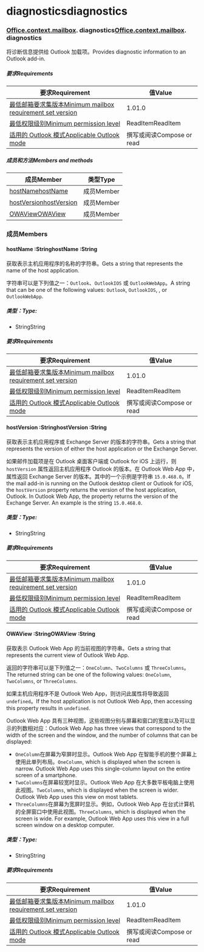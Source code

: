 # <a name="diagnostics"></a><span data-ttu-id="b4236-101">diagnostics</span><span class="sxs-lookup"><span data-stu-id="b4236-101">diagnostics</span></span>

### <span data-ttu-id="b4236-p101">[Office](Office.md)[.context](Office.context.md)[.mailbox](Office.context.mailbox.md). diagnostics</span><span class="sxs-lookup"><span data-stu-id="b4236-p101">[Office](Office.md)[.context](Office.context.md)[.mailbox](Office.context.mailbox.md). diagnostics</span></span>

<span data-ttu-id="b4236-104">将诊断信息提供给 Outlook 加载项。</span><span class="sxs-lookup"><span data-stu-id="b4236-104">Provides diagnostic information to an Outlook add-in.</span></span>

##### <a name="requirements"></a><span data-ttu-id="b4236-105">要求</span><span class="sxs-lookup"><span data-stu-id="b4236-105">Requirements</span></span>

|<span data-ttu-id="b4236-106">要求</span><span class="sxs-lookup"><span data-stu-id="b4236-106">Requirement</span></span>| <span data-ttu-id="b4236-107">值</span><span class="sxs-lookup"><span data-stu-id="b4236-107">Value</span></span>|
|---|---|
|[<span data-ttu-id="b4236-108">最低邮箱要求集版本</span><span class="sxs-lookup"><span data-stu-id="b4236-108">Minimum mailbox requirement set version</span></span>](/office/dev/add-ins/reference/requirement-sets/outlook-api-requirement-sets)| <span data-ttu-id="b4236-109">1.0</span><span class="sxs-lookup"><span data-stu-id="b4236-109">1.0</span></span>|
|[<span data-ttu-id="b4236-110">最低权限级别</span><span class="sxs-lookup"><span data-stu-id="b4236-110">Minimum permission level</span></span>](https://docs.microsoft.com/outlook/add-ins/understanding-outlook-add-in-permissions)| <span data-ttu-id="b4236-111">ReadItem</span><span class="sxs-lookup"><span data-stu-id="b4236-111">ReadItem</span></span>|
|[<span data-ttu-id="b4236-112">适用的 Outlook 模式</span><span class="sxs-lookup"><span data-stu-id="b4236-112">Applicable Outlook mode</span></span>](https://docs.microsoft.com/outlook/add-ins/#extension-points)| <span data-ttu-id="b4236-113">撰写或阅读</span><span class="sxs-lookup"><span data-stu-id="b4236-113">Compose or read</span></span>|

##### <a name="members-and-methods"></a><span data-ttu-id="b4236-114">成员和方法</span><span class="sxs-lookup"><span data-stu-id="b4236-114">Members and methods</span></span>

| <span data-ttu-id="b4236-115">成员</span><span class="sxs-lookup"><span data-stu-id="b4236-115">Member</span></span> | <span data-ttu-id="b4236-116">类型</span><span class="sxs-lookup"><span data-stu-id="b4236-116">Type</span></span> |
|--------|------|
| [<span data-ttu-id="b4236-117">hostName</span><span class="sxs-lookup"><span data-stu-id="b4236-117">hostName</span></span>](#hostname-string) | <span data-ttu-id="b4236-118">成员</span><span class="sxs-lookup"><span data-stu-id="b4236-118">Member</span></span> |
| [<span data-ttu-id="b4236-119">hostVersion</span><span class="sxs-lookup"><span data-stu-id="b4236-119">hostVersion</span></span>](#hostversion-string) | <span data-ttu-id="b4236-120">成员</span><span class="sxs-lookup"><span data-stu-id="b4236-120">Member</span></span> |
| [<span data-ttu-id="b4236-121">OWAView</span><span class="sxs-lookup"><span data-stu-id="b4236-121">OWAView</span></span>](#owaview-string) | <span data-ttu-id="b4236-122">成员</span><span class="sxs-lookup"><span data-stu-id="b4236-122">Member</span></span> |

### <a name="members"></a><span data-ttu-id="b4236-123">成员</span><span class="sxs-lookup"><span data-stu-id="b4236-123">Members</span></span>

####  <a name="hostname-string"></a><span data-ttu-id="b4236-124">hostName :String</span><span class="sxs-lookup"><span data-stu-id="b4236-124">hostName :String</span></span>

<span data-ttu-id="b4236-125">获取表示主机应用程序的名称的字符串。</span><span class="sxs-lookup"><span data-stu-id="b4236-125">Gets a string that represents the name of the host application.</span></span>

<span data-ttu-id="b4236-126">字符串可以是下列值之一：`Outlook`、`OutlookIOS` 或 `OutlookWebApp`。</span><span class="sxs-lookup"><span data-stu-id="b4236-126">A string that can be one of the following values: `Outlook`, `OutlookIOS`, , or `OutlookWebApp`.</span></span>

##### <a name="type"></a><span data-ttu-id="b4236-127">类型：</span><span class="sxs-lookup"><span data-stu-id="b4236-127">Type:</span></span>

*   <span data-ttu-id="b4236-128">String</span><span class="sxs-lookup"><span data-stu-id="b4236-128">String</span></span>

##### <a name="requirements"></a><span data-ttu-id="b4236-129">要求</span><span class="sxs-lookup"><span data-stu-id="b4236-129">Requirements</span></span>

|<span data-ttu-id="b4236-130">要求</span><span class="sxs-lookup"><span data-stu-id="b4236-130">Requirement</span></span>| <span data-ttu-id="b4236-131">值</span><span class="sxs-lookup"><span data-stu-id="b4236-131">Value</span></span>|
|---|---|
|[<span data-ttu-id="b4236-132">最低邮箱要求集版本</span><span class="sxs-lookup"><span data-stu-id="b4236-132">Minimum mailbox requirement set version</span></span>](/office/dev/add-ins/reference/requirement-sets/outlook-api-requirement-sets)| <span data-ttu-id="b4236-133">1.0</span><span class="sxs-lookup"><span data-stu-id="b4236-133">1.0</span></span>|
|[<span data-ttu-id="b4236-134">最低权限级别</span><span class="sxs-lookup"><span data-stu-id="b4236-134">Minimum permission level</span></span>](https://docs.microsoft.com/outlook/add-ins/understanding-outlook-add-in-permissions)| <span data-ttu-id="b4236-135">ReadItem</span><span class="sxs-lookup"><span data-stu-id="b4236-135">ReadItem</span></span>|
|[<span data-ttu-id="b4236-136">适用的 Outlook 模式</span><span class="sxs-lookup"><span data-stu-id="b4236-136">Applicable Outlook mode</span></span>](https://docs.microsoft.com/outlook/add-ins/#extension-points)| <span data-ttu-id="b4236-137">撰写或阅读</span><span class="sxs-lookup"><span data-stu-id="b4236-137">Compose or read</span></span>|

####  <a name="hostversion-string"></a><span data-ttu-id="b4236-138">hostVersion :String</span><span class="sxs-lookup"><span data-stu-id="b4236-138">hostVersion :String</span></span>

<span data-ttu-id="b4236-139">获取表示主机应用程序或 Exchange Server 的版本的字符串。</span><span class="sxs-lookup"><span data-stu-id="b4236-139">Gets a string that represents the version of either the host application or the Exchange Server.</span></span>

<span data-ttu-id="b4236-p102">如果邮件加载项是在 Outlook 桌面客户端或 Outlook for iOS 上运行，则 `hostVersion` 属性返回主机应用程序 Outlook 的版本。在 Outlook Web App 中，属性返回 Exchange Server 的版本。其中的一个示例是字符串 `15.0.468.0`。</span><span class="sxs-lookup"><span data-stu-id="b4236-p102">If the mail add-in is running on the Outlook desktop client or Outlook for iOS, the `hostVersion` property returns the version of the host application, Outlook. In Outlook Web App, the property returns the version of the Exchange Server. An example is the string `15.0.468.0`.</span></span>

##### <a name="type"></a><span data-ttu-id="b4236-143">类型：</span><span class="sxs-lookup"><span data-stu-id="b4236-143">Type:</span></span>

*   <span data-ttu-id="b4236-144">String</span><span class="sxs-lookup"><span data-stu-id="b4236-144">String</span></span>

##### <a name="requirements"></a><span data-ttu-id="b4236-145">要求</span><span class="sxs-lookup"><span data-stu-id="b4236-145">Requirements</span></span>

|<span data-ttu-id="b4236-146">要求</span><span class="sxs-lookup"><span data-stu-id="b4236-146">Requirement</span></span>| <span data-ttu-id="b4236-147">值</span><span class="sxs-lookup"><span data-stu-id="b4236-147">Value</span></span>|
|---|---|
|[<span data-ttu-id="b4236-148">最低邮箱要求集版本</span><span class="sxs-lookup"><span data-stu-id="b4236-148">Minimum mailbox requirement set version</span></span>](/office/dev/add-ins/reference/requirement-sets/outlook-api-requirement-sets)| <span data-ttu-id="b4236-149">1.0</span><span class="sxs-lookup"><span data-stu-id="b4236-149">1.0</span></span>|
|[<span data-ttu-id="b4236-150">最低权限级别</span><span class="sxs-lookup"><span data-stu-id="b4236-150">Minimum permission level</span></span>](https://docs.microsoft.com/outlook/add-ins/understanding-outlook-add-in-permissions)| <span data-ttu-id="b4236-151">ReadItem</span><span class="sxs-lookup"><span data-stu-id="b4236-151">ReadItem</span></span>|
|[<span data-ttu-id="b4236-152">适用的 Outlook 模式</span><span class="sxs-lookup"><span data-stu-id="b4236-152">Applicable Outlook mode</span></span>](https://docs.microsoft.com/outlook/add-ins/#extension-points)| <span data-ttu-id="b4236-153">撰写或阅读</span><span class="sxs-lookup"><span data-stu-id="b4236-153">Compose or read</span></span>|

####  <a name="owaview-string"></a><span data-ttu-id="b4236-154">OWAView :String</span><span class="sxs-lookup"><span data-stu-id="b4236-154">OWAView :String</span></span>

<span data-ttu-id="b4236-155">获取表示 Outlook Web App 的当前视图的字符串。</span><span class="sxs-lookup"><span data-stu-id="b4236-155">Gets a string that represents the current view of Outlook Web App.</span></span>

<span data-ttu-id="b4236-156">返回的字符串可以是下列值之一：`OneColumn`、`TwoColumns` 或 `ThreeColumns`。</span><span class="sxs-lookup"><span data-stu-id="b4236-156">The returned string can be one of the following values: `OneColumn`, `TwoColumns`, or `ThreeColumns`.</span></span>

<span data-ttu-id="b4236-157">如果主机应用程序不是 Outlook Web App，则访问此属性将导致返回 `undefined`。</span><span class="sxs-lookup"><span data-stu-id="b4236-157">If the host application is not Outlook Web App, then accessing this property results in `undefined`.</span></span>

<span data-ttu-id="b4236-158">Outlook Web App 具有三种视图，这些视图分别与屏幕和窗口的宽度以及可以显示的列数相对应：</span><span class="sxs-lookup"><span data-stu-id="b4236-158">Outlook Web App has three views that correspond to the width of the screen and the window, and the number of columns that can be displayed:</span></span>

*   <span data-ttu-id="b4236-p103">`OneColumn`在屏幕为窄屏时显示。Outlook Web App 在智能手机的整个屏幕上使用此单列布局。</span><span class="sxs-lookup"><span data-stu-id="b4236-p103">`OneColumn`, which is displayed when the screen is narrow. Outlook Web App uses this single-column layout on the entire screen of a smartphone.</span></span>
*   <span data-ttu-id="b4236-p104">`TwoColumns`在屏幕较宽时显示。Outlook Web App 在大多数平板电脑上使用此视图。</span><span class="sxs-lookup"><span data-stu-id="b4236-p104">`TwoColumns`, which is displayed when the screen is wider. Outlook Web App uses this view on most tablets.</span></span>
*   <span data-ttu-id="b4236-p105">`ThreeColumns`在屏幕为宽屏时显示。例如，Outlook Web App 在台式计算机的全屏窗口中使用此视图。</span><span class="sxs-lookup"><span data-stu-id="b4236-p105">`ThreeColumns`, which is displayed when the screen is wide. For example, Outlook Web App uses this view in a full screen window on a desktop computer.</span></span>

##### <a name="type"></a><span data-ttu-id="b4236-165">类型：</span><span class="sxs-lookup"><span data-stu-id="b4236-165">Type:</span></span>

*   <span data-ttu-id="b4236-166">String</span><span class="sxs-lookup"><span data-stu-id="b4236-166">String</span></span>

##### <a name="requirements"></a><span data-ttu-id="b4236-167">要求</span><span class="sxs-lookup"><span data-stu-id="b4236-167">Requirements</span></span>

|<span data-ttu-id="b4236-168">要求</span><span class="sxs-lookup"><span data-stu-id="b4236-168">Requirement</span></span>| <span data-ttu-id="b4236-169">值</span><span class="sxs-lookup"><span data-stu-id="b4236-169">Value</span></span>|
|---|---|
|[<span data-ttu-id="b4236-170">最低邮箱要求集版本</span><span class="sxs-lookup"><span data-stu-id="b4236-170">Minimum mailbox requirement set version</span></span>](/office/dev/add-ins/reference/requirement-sets/outlook-api-requirement-sets)| <span data-ttu-id="b4236-171">1.0</span><span class="sxs-lookup"><span data-stu-id="b4236-171">1.0</span></span>|
|[<span data-ttu-id="b4236-172">最低权限级别</span><span class="sxs-lookup"><span data-stu-id="b4236-172">Minimum permission level</span></span>](https://docs.microsoft.com/outlook/add-ins/understanding-outlook-add-in-permissions)| <span data-ttu-id="b4236-173">ReadItem</span><span class="sxs-lookup"><span data-stu-id="b4236-173">ReadItem</span></span>|
|[<span data-ttu-id="b4236-174">适用的 Outlook 模式</span><span class="sxs-lookup"><span data-stu-id="b4236-174">Applicable Outlook mode</span></span>](https://docs.microsoft.com/outlook/add-ins/#extension-points)| <span data-ttu-id="b4236-175">撰写或阅读</span><span class="sxs-lookup"><span data-stu-id="b4236-175">Compose or read</span></span>|